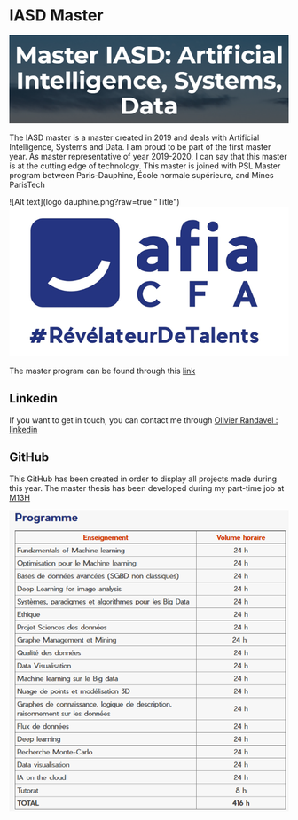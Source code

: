 # IASD Master

![Alt text](IASD.png?raw=true "Title")

The IASD master is a master created in 2019 and deals with Artificial Intelligence, Systems and Data. 
I am proud to be part of the first master year. As master representative of year 2019-2020, I can say that this master 
is at the cutting edge of technology. This master is joined with PSL Master program between Paris-Dauphine, École 
normale supérieure, and Mines ParisTech
 
![Alt text](logo dauphine.png?raw=true "Title")
![Alt text](AFIA.png?raw=true "Title")

The master program can be found through this [link](https://www.lamsade.dauphine.fr/wp/iasd/en/)

## Linkedin

If you want to get in touch, you can contact me through [Olivier Randavel : linkedin](https://www.linkedin.com/in/olivier-randavel/)

## GitHub

This GitHub has been created in order to display all projects made during this year. The master thesis has been developed
during my part-time job at [M13H](https://www.m13h.com/fr/)

![Alt text](program.PNG?raw=true "Title")
